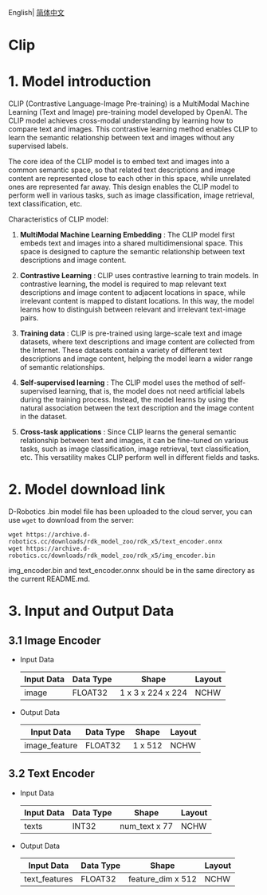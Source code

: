 English| [简体中文](./README_cn.md)

Clip
=======

# 1. Model introduction

CLIP (Contrastive Language-Image Pre-training) is a MultiModal Machine Learning (Text and Image) pre-training model developed by OpenAI. The CLIP model achieves cross-modal understanding by learning how to compare text and images. This contrastive learning method enables CLIP to learn the semantic relationship between text and images without any supervised labels.

The core idea of the CLIP model is to embed text and images into a common semantic space, so that related text descriptions and image content are represented close to each other in this space, while unrelated ones are represented far away. This design enables the CLIP model to perform well in various tasks, such as image classification, image retrieval, text classification, etc.

Characteristics of CLIP model:

1. **MultiModal Machine Learning Embedding** : The CLIP model first embeds text and images into a shared multidimensional space. This space is designed to capture the semantic relationship between text descriptions and image content.

2. **Contrastive Learning** : CLIP uses contrastive learning to train models. In contrastive learning, the model is required to map relevant text descriptions and image content to adjacent locations in space, while irrelevant content is mapped to distant locations. In this way, the model learns how to distinguish between relevant and irrelevant text-image pairs.

3. **Training data** : CLIP is pre-trained using large-scale text and image datasets, where text descriptions and image content are collected from the Internet. These datasets contain a variety of different text descriptions and image content, helping the model learn a wider range of semantic relationships.

4. **Self-supervised learning** : The CLIP model uses the method of self-supervised learning, that is, the model does not need artificial labels during the training process. Instead, the model learns by using the natural association between the text description and the image content in the dataset.

5. **Cross-task applications** : Since CLIP learns the general semantic relationship between text and images, it can be fine-tuned on various tasks, such as image classification, image retrieval, text classification, etc. This versatility makes CLIP perform well in different fields and tasks.

# 2. Model download link

D-Robotics .bin model file has been uploaded to the cloud server, you can use `wget` to download from the server:

```shell
wget https://archive.d-robotics.cc/downloads/rdk_model_zoo/rdk_x5/text_encoder.onnx
wget https://archive.d-robotics.cc/downloads/rdk_model_zoo/rdk_x5/img_encoder.bin
```

img_encoder.bin and text_encoder.onnx should be in the same directory as the current README.md.

# 3. Input and Output Data

## 3.1 Image Encoder

- Input Data

  | Input Data | Data Type | Shape                            | Layout |
  | -------- | -------- | ------------------------------- | ------------ |
  | image    | FLOAT32  | 1 x 3 x 224 x 224 | NCHW           |

- Output Data

  | Input Data | Data Type | Shape                            | Layout |
  | -------- | -------- | ------------------------------- | ------------ |
  | image_feature    | FLOAT32  | 1 x 512 | NCHW           |

## 3.2 Text Encoder 

- Input Data

  | Input Data | Data Type | Shape                            | Layout |
  | -------- | -------- | ------------------------------- | ------------ |
  | texts    | INT32  | num_text x 77 | NCHW           |

- Output Data

  | Input Data | Data Type | Shape                            | Layout |
  | -------- | -------- | ------------------------------- | ------------ |
  | text_features    | FLOAT32  | feature_dim x 512 | NCHW           |